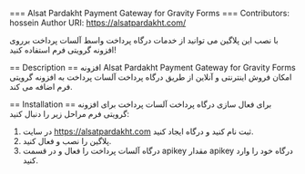 === Alsat Pardakht Payment Gateway for Gravity Forms ===
Contributors: hossein
Author URI: https://alsatpardakht.com/

با نصب این پلاگین می توانید از خدمات درگاه پرداخت واسط آلسات پرداخت برروی افزونه گرویتی فرم استفاده کنید!

== Description ==
 افزونه Alsat Pardakht Payment Gateway for Gravity Forms امکان فروش اینترنتی و آنلاین از طریق درگاه پرداخت آلسات پرداخت به افزونه گرویتی فرم اضافه می کند. 


== Installation ==
برای فعال سازی درگاه پرداخت آلسات پرداخت برای افزونه گرویتی فرم مراحل زیر را دنبال کنید:

1. در سایت https://alsatpardakht.com ثبت نام کنید و درگاه ایجاد کنید.
2. پلاگین را نصب و فعال کنید.
3. درگاه آلسات پرداخت را فعال و در قسمت apikey مقدار apikey درگاه خود را وارد کنید.